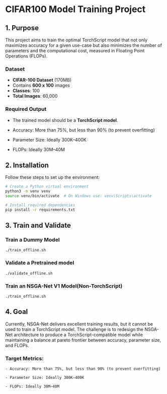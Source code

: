 # CIFAR100 Model Training Project

## 1. Purpose

This project aims to train the optimal TorchScript model that not only maximizes accuracy for a given use-case but also minimizes the number of parameters and the computational cost, measured in Floating Point Operations (FLOPs).

### Dataset

- **CIFAR-100 Dataset** (170MB)
- Contains **600 x 100** images
- **Classes**: 100
- **Total Images**: 60,000

### Required Output

- The trained model should be a **TorchScript model**.

- Accuracy: More than 75%, but less than 90% (to prevent overfitting)

- Parameter Size: Ideally 300K–400K

- FLOPs: Ideally 30M–40M


## 2. Installation

Follow these steps to set up the environment:

```sh
# Create a Python virtual environment
python3 -m venv venv
source venv/bin/activate  # On Windows use: venv\Scripts\activate

# Install required dependencies
pip install -r requirements.txt

```

## 3. Train and Validate

### Train a Dummy Model

```
./train_offline.sh
```
### Validate a Pretrained model

```
./validate_offline.sh
```
### Train an NSGA-Net V1 Model(Non-TorchScript)

```
./train_offline.sh
```


## 4. Goal

 Currently, NSGA-Net delivers excellent training results, but it cannot be used to train a TorchScript model. The challenge is to redesign the NSGA-Net architecture to produce a TorchScript-compatible model while maintaining a balance at pareto frontier between accuracy, parameter size, and FLOPs.

### Target Metrics:
````
- Accuracy: More than 75%, but less than 90% (to prevent overfitting)

- Parameter Size: Ideally 300K–400K

- FLOPs: Ideally 30M–40M
````